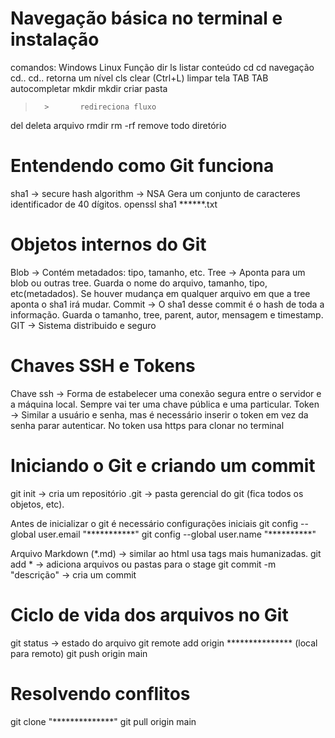 # Navegação básica no terminal e instalação

comandos:
Windows		Linux 		Função
dir		ls		listar conteúdo
cd 		cd		navegação
cd..		cd..		retorna um nível
cls		clear (Ctrl+L)	limpar tela
TAB		TAB		autocompletar
mkdir		mkdir		criar pasta
> 		>		redireciona fluxo
del				deleta arquivo
rmdir		rm -rf		remove todo diretório


# Entendendo como Git funciona

sha1 -> secure hash algorithm -> NSA
Gera um conjunto de caracteres identificador de 40 dígitos.
openssl sha1 ******.txt

# Objetos internos do Git

Blob -> Contém metadados: tipo, tamanho, etc.
Tree -> Aponta para um blob ou outras tree. Guarda o nome do arquivo, tamanho, tipo, etc(metadados). Se houver mudança em qualquer arquivo em que a tree aponta o sha1 irá mudar.
Commit -> O sha1 desse commit é o hash de toda a informação. Guarda o tamanho, tree, parent, autor, mensagem e timestamp.
GIT -> Sistema distribuido e seguro

# Chaves SSH e Tokens

Chave ssh -> Forma de estabelecer uma conexão segura entre o servidor e a máquina local. Sempre vai ter uma chave pública e uma particular.
Token -> Similar a usuário e senha, mas é necessário inserir o token em vez da senha parar autenticar. No token usa https para clonar no terminal

# Iniciando o Git e criando um commit

git init -> cria um repositório
.git -> pasta gerencial do git (fica todos os objetos, etc).

Antes de inicializar o git é necessário configurações iniciais
git config --global user.email "***********"
git config --global user.name "**********"

Arquivo Markdown (*.md) -> similar ao html usa tags mais humanizadas.
git add * -> adiciona arquivos ou pastas para o stage
git commit -m "descrição" -> cria um commit

# Ciclo de vida dos arquivos no Git

git status -> estado do arquivo
git remote add origin *************** (local para remoto)
git push origin main

# Resolvendo conflitos

git clone "**************"
git pull origin main



